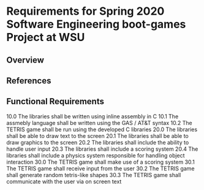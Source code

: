 Requirements for Spring 2020 Software Engineering boot-games Project at WSU
============================================================================

## Overview

## References

## Functional Requirements

10.0 The libraries shall be written using inline assembly in C
10.1 The assmebly language shall be written using the GAS / AT&T syntax 
10.2 The TETRIS game shall be run using the developed C libraries
20.0 The libraries shall be able to draw text to the screen
20.1 The libraries shall be able to draw graphics to the screen
20.2 The libraries shall include the ability to handle user input
20.3 The libraries shall include a scoring system
20.4 The libraries shall include a physics system responsible for handling object interaction
30.0 The TETRIS game shall make use of a scoring system
30.1 The TETRIS game shall receive input from the user
30.2 The TETRIS game shall generate random tetris-like shapes
30.3 The TETRIS game shall communicate with the user via on screen text
